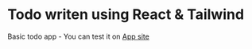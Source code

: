 # Todo writen using React & Tailwind
Basic todo app - You can test it on [App site](https://AlikReznik.github.io/Todo-React-Tailwind/ "App site")
